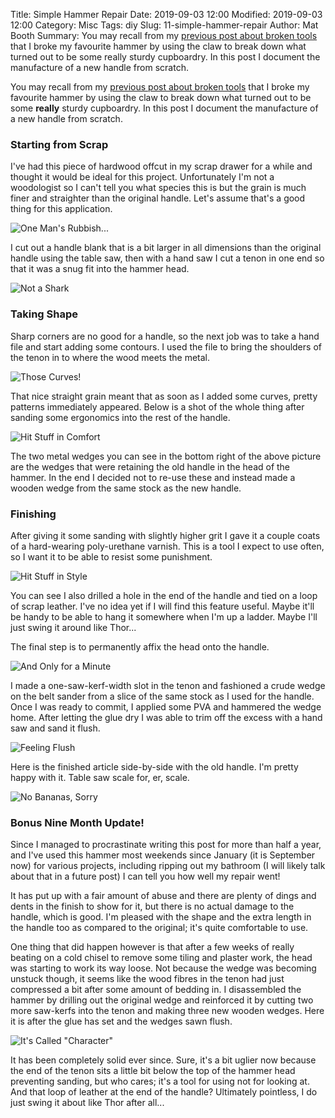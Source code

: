 Title: Simple Hammer Repair
Date: 2019-09-03 12:00
Modified: 2019-09-03 12:00
Category: Misc
Tags: diy
Slug: 11-simple-hammer-repair
Author: Mat Booth
Summary: You may recall from my [previous post about broken tools](/07-broken-tools.html) that I broke my favourite hammer by using the claw to break down what turned out to be some really sturdy cupboardry. In this post I document the manufacture of a new handle from scratch.

You may recall from my [previous post about broken tools](/07-broken-tools.html) that I broke my favourite hammer by using the claw to break down what turned out to be some **really** sturdy cupboardry. In this post I document the manufacture of a new handle from scratch.

### Starting from Scrap

I've had this piece of hardwood offcut in my scrap drawer for a while and thought it would be ideal for this project. Unfortunately I'm not a woodologist so I can't tell you what species this is but the grain is much finer and straighter than the original handle. Let's assume that's a good thing for this application.

![One Man's Rubbish...]({filename}/images/diy/11-1-table-saw-blank_small.jpg)

I cut out a handle blank that is a bit larger in all dimensions than the original handle using the table saw, then with a hand saw I cut a tenon in one end so that it was a snug fit into the hammer head.

![Not a Shark]({filename}/images/diy/11-2-hammer-head-tenon_small.jpg)

### Taking Shape

Sharp corners are no good for a handle, so the next job was to take a hand file and start adding some contours. I used the file to bring the shoulders of the tenon in to where the wood meets the metal.

![Those Curves!]({filename}/images/diy/11-3-hand-filed-shoulder_small.jpg)

That nice straight grain meant that as soon as I added some curves, pretty patterns immediately appeared. Below is a shot of the whole thing after sanding some ergonomics into the rest of the handle.

![Hit Stuff in Comfort]({filename}/images/diy/11-4-shaped-handle_small.jpg)

The two metal wedges you can see in the bottom right of the above picture are the wedges that were retaining the old handle in the head of the hammer. In the end I decided not to re-use these and instead made a wooden wedge from the same stock as the new handle.

### Finishing

After giving it some sanding with slightly higher grit I gave it a couple coats of a hard-wearing poly-urethane varnish. This is a tool I expect to use often, so I want it to be able to resist some punishment.

![Hit Stuff in Style]({filename}/images/diy/11-5-varnish-leather_small.jpg)

You can see I also drilled a hole in the end of the handle and tied on a loop of scrap leather. I've no idea yet if I will find this feature useful. Maybe it'll be handy to be able to hang it somewhere when I'm up a ladder. Maybe I'll just swing it around like Thor...

The final step is to permanently affix the head onto the handle.

![And Only for a Minute]({filename}/images/diy/11-6-wedge-just-the-tip_small.jpg)

I made a one-saw-kerf-width slot in the tenon and fashioned a crude wedge on the belt sander from a slice of the same stock as I used for the handle. Once I was ready to commit, I applied some PVA and hammered the wedge home. After letting the glue dry I was able to trim off the excess with a hand saw and sand it flush.

![Feeling Flush]({filename}/images/diy/11-7-wedge-trimmed-flush_small.jpg)

Here is the finished article side-by-side with the old handle. I'm pretty happy with it. Table saw scale for, er, scale.

![No Bananas, Sorry]({filename}/images/diy/11-8-finished-comparison_small.jpg)

### Bonus Nine Month Update!

Since I managed to procrastinate writing this post for more than half a year, and I've used this hammer most weekends since January (it is September now) for various projects, including ripping out my bathroom (I will likely talk about that in a future post) I can tell you how well my repair went!

It has put up with a fair amount of abuse and there are plenty of dings and dents in the finish to show for it, but there is no actual damage to the handle, which is good. I'm pleased with the shape and the extra length in the handle too as compared to the original; it's quite comfortable to use.

One thing that did happen however is that after a few weeks of really beating on a cold chisel to remove some tiling and plaster work, the head was starting to work its way loose. Not because the wedge was becoming unstuck though, it seems like the wood fibres in the tenon had just compressed a bit after some amount of bedding in. I disassembled the hammer by drilling out the original wedge and reinforced it by cutting two more saw-kerfs into the tenon and making three new wooden wedges. Here it is after the glue has set and the wedges sawn flush.

![It's Called "Character"]({filename}/images/diy/11-9-update-wedges_small.jpg)

It has been completely solid ever since. Sure, it's a bit uglier now because the end of the tenon sits a little bit below the top of the hammer head preventing sanding, but who cares; it's a tool for using not for looking at. And that loop of leather at the end of the handle? Ultimately pointless, I do just swing it about like Thor after all...

